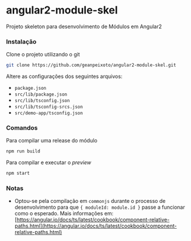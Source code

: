 # angular2-module-skel
Projeto skeleton para desenvolvimento de Módulos em Angular2

### Instalação
Clone o projeto utilizando o git
```bash
git clone https://github.com/geanpeixoto/angular2-module-skel.git
```

Altere as configurações dos seguintes arquivos:
* `package.json`
* `src/lib/package.json`
* `src/lib/tsconfig.json`
* `src/lib/tsconfig-srcs.json`
* `src/demo-app/tsconfig.json`

### Comandos

Para compilar uma release do módulo
```bash
npm run build
```

Para compilar e executar o *preview*
```bash
npm start
```

### Notas
* Optou-se pela compilação em `commonjs` durante o processo de desenvolvimento para que
`{ moduleId: module.id }` passe a funcionar como o esperado. 
Mais informações em: [https://angular.io/docs/ts/latest/cookbook/component-relative-paths.html](https://angular.io/docs/ts/latest/cookbook/component-relative-paths.html)